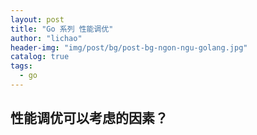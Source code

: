 ```yaml
---
layout: post
title: "Go 系列 性能调优"
author: "lichao"
header-img: "img/post/bg/post-bg-ngon-ngu-golang.jpg"
catalog: true
tags:
  - go
---
```


## 性能调优可以考虑的因素？
